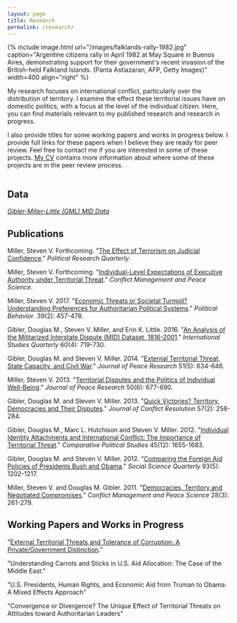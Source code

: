 ```yaml
---
layout: page
title: Research
permalink: /research/
---
```


{% include image.html url="/images/falklands-rally-1982.jpg" caption="Argentine citizens rally in April 1982 at May Square in Buenos Aires, demonstrating support for their government's recent invasion of the British-held Falkland Islands. (Panta Astiazaran, AFP, Getty Images)" width=400 align="right" %}

My research focuses on international conflict, particularly over the distribution of territory. I examine the effect these territorial issues have on domestic politics, with a focus at the level of the individual citizen. Here, you can find materials relevant to my published research and research in progress. 

I also provide titles for some working papers and works in progress below. I provide full links for these papers when I believe they are ready for peer review. Feel free to contact me if you are interested in some of these projects. [My CV](http://svmiller.com/cv/) contains more information about where some of these projects are in the peer review process.
 
<hr style="clear:both;visibility: hidden;" />  

## Data

[*Gibler-Miller-Little (GML) MID Data*](/gml-mid-data/)

## Publications

Miller, Steven V. Forthcoming. "[The Effect of Terrorism on Judicial Confidence](http://svmiller.com/research/effect-terrorism-judicial-confidence/)." *Political Research Quarterly*.

Miller, Steven V. Forthcoming. "[Individual-Level Expectations of Executive Authority under Territorial Threat](/research/individual-level-expectations-of-executive-authority-under-territorial-threat/)." *Conflict Management and Peace Science*.

Miller, Steven V. 2017. "[Economic Threats or Societal Turmoil? Understanding Preferences for Authoritarian Political Systems](/research/economic-threats-or-societal-turmoil-understanding-preferences-for-authoritarian-political-systems/)." *Political Behavior*. 39(2): 457-478.

Gibler, Douglas M., Steven V. Miller, and Erin K. Little. 2016. "[An Analysis of the Militarized Interstate Dispute (MID) Dataset, 1816-2001](http://dmgibler.people.ua.edu/mid-replication.html)." *International Studies Quarterly* 60(4): 719-730.

Gibler, Douglas M. and Steven V. Miller. 2014. "[External Territorial Threat, State Capacity, and Civil War](http://dmgibler.people.ua.edu/state-capacity.html)." *Journal of Peace Research* 51(5): 634-646.

Miller, Steven V. 2013. "[Territorial Disputes and the Politics of Individual Well-Being](/research/territorial-disputes-and-the-politics-of-individual-well-being/)." *Journal of Peace Research* 50(6): 677-690.

Gibler, Douglas M. and Steven V. Miller. 2013. "[Quick Victories? Territory, Democracies and Their Disputes](http://jcr.sagepub.com/content/57/2/258.full)." *Journal of Conflict Resolution* 57(2): 258-284.

Gibler, Douglas M., Marc L. Hutchison and Steven V. Miller. 2012. "[Individual Identity Attachments and International Conflict: The Importance of Territorial Threat](http://cps.sagepub.com/content/45/12/1655.full)." *Comparative Political Studies* 45(12): 1655-1683.

Gibler, Douglas M. and Steven V. Miller. 2012. "[Comparing the Foreign Aid Policies of Presidents Bush and Obama](http://onlinelibrary.wiley.com/doi/10.1111/j.1540-6237.2012.00909.x/full)." *Social Science Quarterly* 93(5): 1202-1217.

Miller, Steven V. and Douglas M. Gibler. 2011. "[Democracies, Territory and Negotiated Compromises](http://cmp.sagepub.com/content/28/3/261)." *Conflict Management and Peace Science* 28(3): 261-279.

## Working Papers and Works in Progress

"[External Territorial Threats and Tolerance of Corruption: A Private/Government Distinction](/research/external-territorial-threats-and-tolerance-of-corruption-a-privategovernment-distinction/)." 

"Understanding Carrots and Sticks in U.S. Aid Allocation: The Case of the Middle East."

"U.S. Presidents, Human Rights, and Economic Aid from Truman to Obama: A Mixed Effects Approach"

"Convergence or Divergence? The Unique Effect of Territorial Threats on Attitudes toward Authoritarian Leaders"